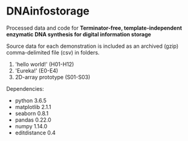 # DNAinfostorage

Processed data and code for 
**Terminator-free, template-independent enzymatic DNA synthesis for digital information storage**

Source data for each demonstration is included as an archived (gzip) comma-delimited file (csv) in folders. 
1. 'hello world!' (H01-H12)
2. 'Eureka!' (E0-E4)
3. 2D-array prototype (S01-S03)


Dependencies:
  * python 3.6.5
  * matplotlib 2.1.1
  * seaborn 0.8.1
  * pandas 0.22.0
  * numpy 1.14.0
  * editdistance 0.4
